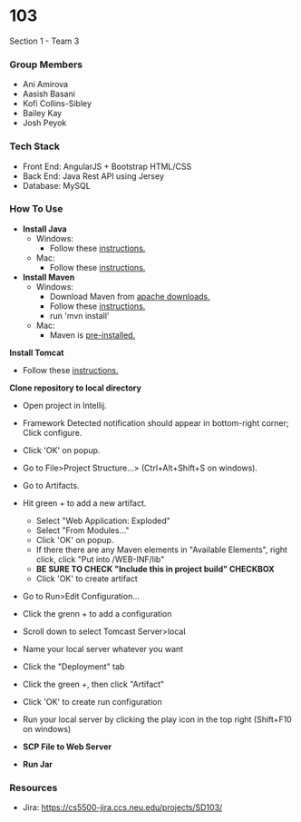 # 103
Section 1 - Team 3

### Group Members
* Ani Amirova
* Aasish Basani
* Kofi Collins-Sibley
* Bailey Kay
* Josh Peyok

### Tech Stack
* Front End: AngularJS + Bootstrap HTML/CSS
* Back End: Java Rest API using Jersey
* Database: MySQL

### How To Use
- **Install Java**
    - Windows:
        - Follow these [instructions.](https://docs.oracle.com/javase/7/docs/webnotes/install/windows/jdk-installation-windows.html)
    - Mac:
        - Follow these [instructions.](https://www.java.com/en/download/help/mac_install.xml)
- **Install Maven**
    - Windows:
        - Download Maven from [apache downloads.](http://maven.apache.org/download.cgi)
        - Follow these [instructions.](https://www.mkyong.com/maven/how-to-install-maven-in-windows/)
        - run 'mvn install'
    - Mac:
        - Maven is [pre-installed.](https://stackoverflow.com/questions/8826881/maven-install-on-mac-os-x)
        
**Install Tomcat**
- Follow these [instructions.](https://www.ntu.edu.sg/home/ehchua/programming/howto/Tomcat_HowTo.html)
  
**Clone repository to local directory**
 - Open project in Intellij.
 - Framework Detected notification should appear in bottom-right corner; Click configure.
 - Click 'OK' on popup.
 - Go to File>Project Structure...> (Ctrl+Alt+Shift+S on windows).
 - Go to Artifacts.
 - Hit green + to add a new artifact.
   - Select "Web Application: Exploded"
   - Select "From Modules..."
   - Click 'OK' on popup.
   - If there there are any Maven elements in "Available Elements", right click, click "Put into /WEB-INF/lib"
   - **BE SURE TO CHECK "Include this in project build" CHECKBOX**
   - Click 'OK' to create artifact

 - Go to Run>Edit Configuration...
 - Click the grenn + to add a configuration
 - Scroll down to select Tomcast Server>local
 - Name your local server whatever you want
 - Click the "Deployment" tab
 - Click the green +, then click "Artifact"
 - Click 'OK' to create run configuration
 - Run your local server by clicking the play icon in the top right (Shift+F10 on windows)

- **SCP File to Web Server** 

- **Run Jar**

### Resources
* Jira: https://cs5500-jira.ccs.neu.edu/projects/SD103/ 
